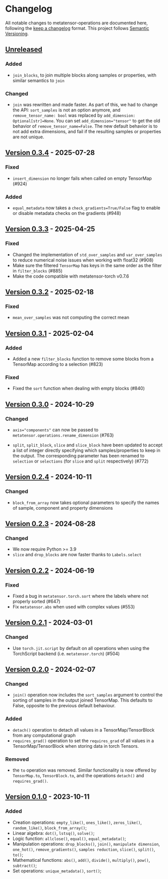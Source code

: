 # Changelog

All notable changes to metatensor-operations are documented here, following the
[keep a changelog](https://keepachangelog.com/en/1.1.0/) format. This project
follows [Semantic Versioning](https://semver.org/spec/v2.0.0.html).

## [Unreleased](https://github.com/metatensor/metatensor/)

<!-- Possible sections

### Added

### Fixed

### Changed

### Removed
-->

### Added

- `join_blocks`, to join multiple blocks along samples or properties, with
  similar semantics to `join`

### Changed

- `join` was rewritten and made faster. As part of this, we had to change the
  API: `sort_samples` is not an option anymore, and `remove_tensor_name: bool`
  was replaced by `add_dimension: Optional[str]=None`. You can set
  `add_dimension="tensor"` to get the old behavior of
  `remove_tensor_name=False`. The new default behavior is to not add extra
  dimensions, and fail if the resulting samples or properties are not unique.


## [Version 0.3.4](https://github.com/metatensor/metatensor/releases/tag/metatensor-operations-v0.3.4) - 2025-07-28

### Fixed

- `insert_dimension` no longer fails when called on empty TensorMap (#924)

### Added

- `equal_metadata` now takes a `check_gradients=True/False` flag to enable or
  disable metadata checks on the gradients (#948)

## [Version 0.3.3](https://github.com/metatensor/metatensor/releases/tag/metatensor-operations-v0.3.3) - 2025-04-25

### Fixed

- Changed the implementation of `std_over_samples` and `var_over_samples` to
  reduce numerical noise issues when working with float32 (#908)
- Make sure the filtered `TensorMap` has keys in the same order as the filter in
  `filter_blocks` (#885)
- Make the code compatible with metatensor-torch v0.7.6

## [Version 0.3.2](https://github.com/metatensor/metatensor/releases/tag/metatensor-operations-v0.3.2) - 2025-02-18

### Fixed

- `mean_over_samples` was not computing the correct mean


## [Version 0.3.1](https://github.com/metatensor/metatensor/releases/tag/metatensor-operations-v0.3.1) - 2025-02-04

### Added

- Added a new `filter_blocks` function to remove some blocks from a TensorMap
  according to a selection (#823)

### Fixed

- Fixed the `sort` function when dealing with empty blocks (#840)

## [Version 0.3.0](https://github.com/metatensor/metatensor/releases/tag/metatensor-operations-v0.3.0) - 2024-10-29

### Changed

- `axis="components"` can now be passed to `metatensor.operations.rename_dimension` (#763)

- `split`, `split_block`, `slice` and `slice_block` have been updated to accept
  a list of integer directly specifying which samples/properties to keep in the
  output. The corresponding parameter has been renamed to `selection` or
  `selections` (for `slice` and `split` respectively) (#772)

## [Version 0.2.4](https://github.com/metatensor/metatensor/releases/tag/metatensor-operations-v0.2.4) - 2024-10-11

### Changed

- `block_from_array` now takes optional parameters to specify the names of
  sample, component and property dimensions

## [Version 0.2.3](https://github.com/metatensor/metatensor/releases/tag/metatensor-operations-v0.2.3) - 2024-08-28

### Changed

- We now require Python >= 3.9
- `slice` and `drop_blocks` are now faster thanks to `Labels.select`

## [Version 0.2.2](https://github.com/metatensor/metatensor/releases/tag/metatensor-operations-v0.2.2) - 2024-06-19

### Fixed

- Fixed a bug in `metatensor.torch.sort` where the labels where not properly
  sorted (#647)
- Fix `metatensor.abs` when used with complex values (#553)


## [Version 0.2.1](https://github.com/metatensor/metatensor/releases/tag/metatensor-operations-v0.2.1) - 2024-03-01

### Changed

- Use `torch.jit.script` by default on all operations when using the TorchScript
  backend (i.e. `metatensor.torch`) (#504)

## [Version 0.2.0](https://github.com/metatensor/metatensor/releases/tag/metatensor-operations-v0.2.0) - 2024-02-07

### Changed

- `join()` operation now includes the `sort_samples` argument to control the
  sorting of samples in the output joined TensorMap. This defaults to False, opposite
  to the previous default behaviour.

### Added

- `detach()` operation to detach all values in a TensorMap/TensorBlock from any
  computational graph
- `requires_grad()` operation to set the `requires_grad` of all values in a
  TensorMap/TensorBlock when storing data in torch Tensors.

### Removed

- the `to` operation was removed. Similar functionality is now offered by
  `TensorMap.to`, `TensorBlock.to`, and the operations `detach()` and
  `requires_grad()`.

## [Version 0.1.0](https://github.com/metatensor/metatensor/releases/tag/metatensor-operations-v0.1.0) - 2023-10-11

### Added

- Creation operations: `empty_like()`, `ones_like()`, `zeros_like()`,
  `random_like()`, `block_from_array()`;
- Linear algebra: `dot()`, `lstsq()`, `solve()`;
- Logic function: `allclose()`, `equal()`, `equal_metadata()`;
- Manipulation operations: `drop_blocks()`, `join()`, `manipulate dimension`,
  `one_hot()`, `remove_gradients()`, `samples reduction`, `slice()`, `split()`,
  `to()`;
- Mathematical functions: `abs()`, `add()`, `divide()`, `multiply()`, `pow()`,
  `subtract()`;
- Set operations: `unique_metadata()`, `sort()`;
